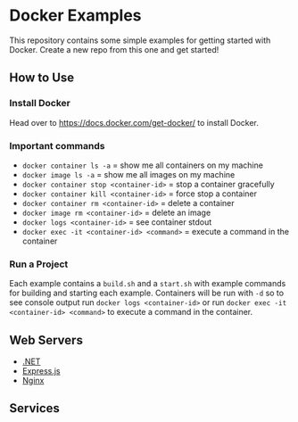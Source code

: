 # Docker Examples

This repository contains some simple examples for getting started with Docker. Create a new repo from this one and get started!

## How to Use

### Install Docker

Head over to https://docs.docker.com/get-docker/ to install Docker.

### Important commands

- `docker container ls -a` = show me all containers on my machine
- `docker image ls -a` = show me all images on my machine
- `docker container stop <container-id>` = stop a container gracefully
- `docker container kill <container-id>` = force stop a container
- `docker container rm <container-id>` = delete a container
- `docker image rm <container-id>` = delete an image
- `docker logs <container-id>` = see container stdout
- `docker exec -it <container-id> <command>` = execute a command in the container

### Run a Project

Each example contains a `build.sh` and a `start.sh` with example commands for building and starting each example. Containers will be run with `-d` so to see console output run `docker logs <container-id>` or run `docker exec -it <container-id> <command>` to execute a command in the container.

## Web Servers

- [.NET](https://github.com/mg3-codes/Docker-Examples/tree/main/web-servers/.net)
- [Express.js](https://github.com/mg3-codes/Docker-Examples/tree/main/web-servers/express.js)
- [Nginx](https://github.com/mg3-codes/Docker-Examples/tree/main/web-servers/nginx)

## Services
